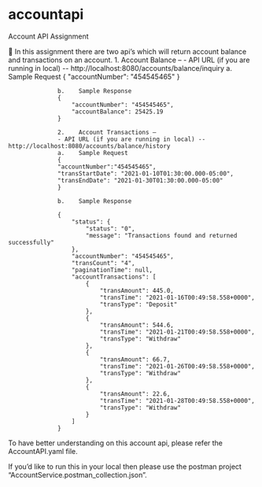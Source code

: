 # accountapi
Account API Assignment



	In this assignment there are two api’s which will return account balance and transactions on an account.
                  1.	Account Balance – 
                  -	API URL (if you are running in local) -- http://localhost:8080/accounts/balance/inquiry 
                  a.	Sample Request
                  {
                  "accountNumber": "454545465"
                  }

                  b.	Sample Response
                  {
                      "accountNumber": "454545465",
                      "accountBalance": 25425.19
                  }

                  2.	Account Transactions –
                  -	API URL (if you are running in local) --  http://localhost:8080/accounts/balance/history  
                  a.	Sample Request
                  {
                  "accountNumber":"454545465",
                  "transStartDate": "2021-01-10T01:30:00.000-05:00",
                  "transEndDate": "2021-01-30T01:30:00.000-05:00"
                  }

                  b.	Sample Response

                  {
                      "status": {
                          "status": "0",
                          "message": "Transactions found and returned successfully"
                      },
                      "accountNumber": "454545465",
                      "transCount": "4",
                      "paginationTime": null,
                      "accountTransactions": [
                          {
                              "transAmount": 445.0,
                              "transTime": "2021-01-16T00:49:58.558+0000",
                              "transType": "Deposit"
                          },
                          {
                              "transAmount": 544.6,
                              "transTime": "2021-01-21T00:49:58.558+0000",
                              "transType": "Withdraw"
                          },
                          {
                              "transAmount": 66.7,
                              "transTime": "2021-01-26T00:49:58.558+0000",
                              "transType": "Withdraw"
                          },
                          {
                              "transAmount": 22.6,
                              "transTime": "2021-01-28T00:49:58.558+0000",
                              "transType": "Withdraw"
                          }
                      ]
                  }


To have better understanding on this account api, please refer the AccountAPI.yaml file.

If you’d like to run this in your local then please use the postman project “AccountService.postman_collection.json”.

